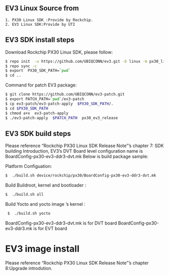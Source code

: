 
## EV3 Linux Source from
    1. PX30 Linux SDK :Provide by Rockchip. 
    2. EV3 Linux SDK:Provide by UTI
           
## EV3 SDK install steps
 Download Rockchip PX30 Linux SDK, please follow:
``` sh 
$ repo init  -u https://github.com/UBIQCONN/ev3.git -b linux -m px30_linux4.19_release.xml
$ repo sync -c 
$ export  PX30_SDK_PATH=`pwd`
$ cd ..
```
    
Command for patch EV3 package:
```sh
$ git clone https://github.com/UBIQCONN/ev3-patch.git
$ export PATCH_PATH=`pwd`/ev3-patch
$ cp ev3-patch/ev3-patch-apply  $PX30_SDK_PATH/.
$ cd $PX30_SDK_PATH
$ chmod a+x  ev3-patch-apply
$ ./ev3-patch-apply  $PATCH_PATH  px30_ev3_release
```
## EV3 SDK build steps
Please reference “Rockchip PX30 Linux SDK Release Note”’s chapter 7: SDK building Introduction, EV3’s DVT Board level configuration name is BoardConfig-px30-ev3-ddr3-dvt.mk
	Below is build package sample: 

Platform Configuation:
```sh
$  ./build.sh device/rockchip/px30/BoardConfig-px30-ev3-ddr3-dvt.mk
```
	
Build Buildroot, kernel and bootloader :
```sh
$  ./build.sh all	
```

Build Yocto and yocto image ’s kernel :
```sh
 $  ./build.sh yocto
```
	 
BoardConfig-px30-ev3-ddr3-dvt.mk is for DVT board
BoardConfig-px30-ev3-ddr3.mk is for EVT board

# EV3 image install
Please reference “Rockchip PX30 Linux SDK Release Note”’s chapter 8:Upgrade introdution.

              
